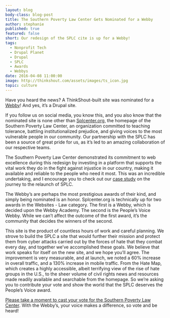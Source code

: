 ```yaml
---
layout: blog
body-class: blog-post
title: The Southern Poverty Law Center Gets Nominated for a Webby
author: stephanie
published: true
featured: false
short: Our redesign of the SPLC cite is up for a Webby!
tags:
  - Nonprofit Tech
  - Drupal Planet
  - Drupal
  - SPLC
  - Awards
  - Webbys
date: 2016-04-08 11:00:00
image: http://thinkshout.com/assets/images/ts_icon.jpg
topic: culture
---
```


Have you heard the news? A ThinkShout-built site was nominated for a [Webby](http://webbyawards.com/)! And yes, it’s a Drupal site.

If you follow us on social media, you know this, and you also know that the nominated site is none other than [Splcenter.org](https://www.splcenter.org/), the homepage of the Southern Poverty Law Center, an organization committed to teaching tolerance, battling institutionalized prejudice, and giving voices to the most vulnerable people in our community. Our partnership with the SPLC has been a source of great pride for us, as it’s led to an amazing collaboration of our respective teams. 

The Southern Poverty Law Center demonstrated its commitment to web excellence during this redesign by investing in a platform that supports the vital work they do in the fight against injustice in our country, making it available and reliable to the people who need it most. This was an incredible undertaking, and I encourage you to check out our [case study](https://thinkshout.com/work/splc/) on the journey to the relaunch of SPLC. 

The Webby’s are perhaps the most prestigious awards of their kind, and simply being nominated is an honor. Splcenter.org is technically up for two awards in the Websites - Law category. The first is a Webby, which is decided upon the Webby Academy. The second is the People’s Voice Webby. While we can’t affect the outcome of the first award, it’s the community that decides the winners of the second. 

This site is the product of countless hours of work and careful planning. We strove to build the SPLC a site that would further their mission and protect them from cyber attacks carried out by the forces of hate that they combat every day, and together we’ve accomplished these goals. We believe that work speaks for itself on the new site, and we hope you’ll agree. The improvement is very measurable, and at launch, we noted a 60% increase in overall traffic, and a 130% increase in mobile traffic. From the Hate Map, which creates a highly accessible, albeit terrifying view of the rise of hate groups in the U.S., to the sheer volume of civil rights news and resources made readily available and searchable from the homepage. So we’re asking you to contribute your vote and show the world that the SPLC deserves the People’s Voice award.

[Please take a moment to cast your vote for the Southern Poverty Law Center](https://pv.webbyawards.com/2016/websites/general-website/law). With the Webby’s, your voice makes a difference, so vote and be heard!


